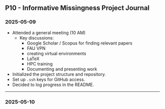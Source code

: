 ## P10 - Informative Missingness Project Journal

### 2025-05-09
- Attended a general meeting (10 AM)
    - Key discussions:
        - Google Scholar / Scopus for finding relevant papers
        - FAU VPN 
        - creating virtual environments
        - LaTeX 
        - HPC training
        - Documenting and presenting work
- Initialized the project structure and repository.
- Set up `.ssh` keys for GitHub access.
- Decided to log progress in the README.

---

### 2025-05-10


